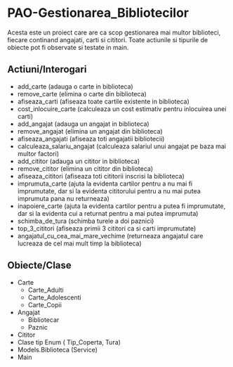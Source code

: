 # PAO-Gestionarea_Bibliotecilor

Acesta este un proiect care are ca scop gestionarea mai multor biblioteci, fiecare continand angajati, carti si cititori. Toate actiunile si tipurile de obiecte pot fi observate si testate in main.

## Actiuni/Interogari

- add_carte (adauga o carte in biblioteca)
- remove_carte (elimina o carte din biblioteca)
- afiseaza_carti (afiseaza toate cartile existente in biblioteca)
- cost_inlocuire_carte (calculeaza un cost estimativ pentru inlocuirea unei carti)
- add_angajat (adauga un angajat in biblioteca)
- remove_angajat (elimina un angajat din biblioteca)
- afiseaza_angajati (afiseaza toti angajatii bibliotecii)
- calculeaza_salariu_angajat (calculeaza salariul unui angajat pe baza mai multor factori)
- add_cititor (adauga un cititor in biblioteca)
- remove_cititor (elimina un cititor din biblioteca)
- afiseaza_cititori (afiseaza toti cititorii inscrisi la biblioteca)
- imprumuta_carte (ajuta la evidenta cartilor pentru a nu mai fi imprumutate, dar si la evidenta cititorului pentru a nu mai putea imprumuta pana nu returneaza)
- inapoiere_carte (ajuta la evidenta cartilor pentru a putea fi imprumutate, dar si la evidenta cui a returnat pentru a mai putea imprumuta)
- schimba_de_tura (schimba turele a doi paznici)
- top_3_cititori (afiseaza primii 3 cititori ca si carti imprumutate)
- angajatul_cu_cea_mai_mare_vechime (returneaza angajatul care lucreaza de cel mai mult timp la biblioteca)

## Obiecte/Clase

- Carte
  - Carte_Adulti
  - Carte_Adolescenti
  - Carte_Copii
- Angajat
  - Bibliotecar
  - Paznic
- Cititor
- Clase tip Enum ( Tip_Coperta, Tura)
- Models.Biblioteca (Service)
- Main

